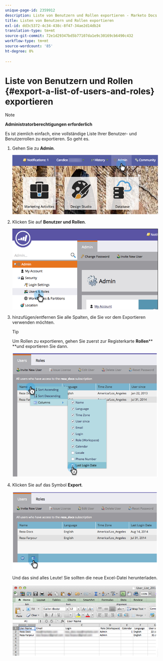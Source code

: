 ```yaml
---
unique-page-id: 2359912
description: Liste von Benutzern und Rollen exportieren - Marketo Docs - Produktdokumentation
title: Listen von Benutzern und Rollen exportieren
exl-id: dd3c5372-4c34-438c-8f47-34ae2d14db24
translation-type: tm+mt
source-git-commit: 72e1d29347bd5b77107da1e9c30169cb6490c432
workflow-type: tm+mt
source-wordcount: '85'
ht-degree: 0%

---
```


# Liste von Benutzern und Rollen {#export-a-list-of-users-and-roles} exportieren

>[!NOTE]
>
>**Administratorberechtigungen erforderlich**

Es ist ziemlich einfach, eine vollständige Liste Ihrer Benutzer- und Benutzerrollen zu exportieren. So geht es.

1. Gehen Sie zu **Admin**.

   ![](assets/adminhand.png)

1. Klicken Sie auf **Benutzer und Rollen**.

   ![](assets/image2014-9-10-9-3a25-3a27.png)

1. hinzufügen/entfernen Sie alle Spalten, die Sie vor dem Exportieren verwenden möchten.

   >[!TIP]
   >
   >Um Rollen zu exportieren, gehen Sie zuerst zur Registerkarte **Rollen**** **und exportieren Sie dann.

   ![](assets/image2014-9-10-9-3a25-3a49.png)

1. Klicken Sie auf das Symbol **Export**.

   ![](assets/image2014-9-10-9-3a26-3a3.png)

   Und das sind alles Leute! Sie sollten die neue Excel-Datei herunterladen.

   ![](assets/image2014-9-10-9-3a26-3a17.png)
